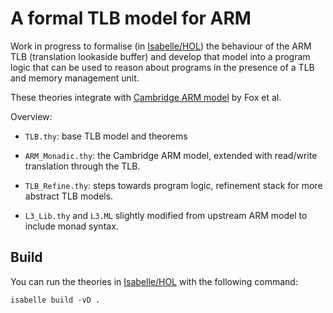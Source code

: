 A formal TLB model for ARM
==========================

Work in progress to formalise (in [Isabelle/HOL][1]) the behaviour of the ARM
TLB (translation lookaside buffer) and develop that model into a program
logic that can be used to reason about programs in the presence of a TLB and
memory management unit.

These theories integrate with [Cambridge ARM model][2] by Fox et al.

Overview:

 * `TLB.thy`: base TLB model and theorems
 
 * `ARM_Monadic.thy`: the Cambridge ARM model, extended with read/write translation through the TLB.
 
 * `TLB_Refine.thy`: steps towards program logic, refinement stack for more abstract TLB models.
 
 * `L3_Lib.thy` and `L3.ML` slightly modified from upstream ARM model to include monad syntax.


Build
-----

You can run the theories in [Isabelle/HOL][1] with the following command:

    isabelle build -vD .


[1]: http://isabelle.in.tum.de
[2]: https://www.cl.cam.ac.uk/~acjf3/l3/isabelle/
